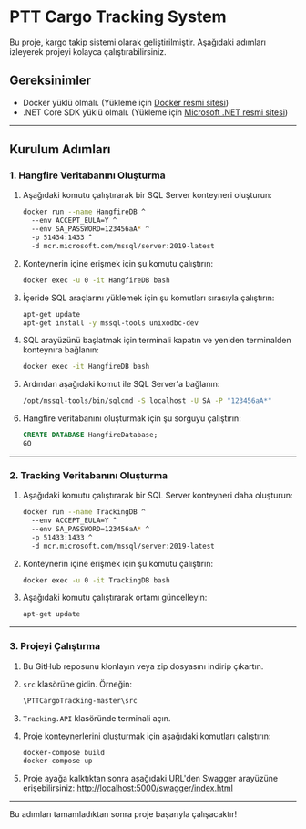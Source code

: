 # PTT Cargo Tracking System

Bu proje, kargo takip sistemi olarak geliştirilmiştir. Aşağıdaki adımları izleyerek projeyi kolayca çalıştırabilirsiniz.

## Gereksinimler
- Docker yüklü olmalı. (Yükleme için [Docker resmi sitesi](https://www.docker.com/get-started))
- .NET Core SDK yüklü olmalı. (Yükleme için [Microsoft .NET resmi sitesi](https://dotnet.microsoft.com/))

---

## Kurulum Adımları

### 1. Hangfire Veritabanını Oluşturma
1. Aşağıdaki komutu çalıştırarak bir SQL Server konteyneri oluşturun:

    ```bash
    docker run --name HangfireDB ^
      --env ACCEPT_EULA=Y ^
      --env SA_PASSWORD=123456aA* ^
      -p 51434:1433 ^
      -d mcr.microsoft.com/mssql/server:2019-latest
    ```

2. Konteynerin içine erişmek için şu komutu çalıştırın:

    ```bash
    docker exec -u 0 -it HangfireDB bash
    ```

3. İçeride SQL araçlarını yüklemek için şu komutları sırasıyla çalıştırın:

    ```bash
    apt-get update
    apt-get install -y mssql-tools unixodbc-dev
    ```

4. SQL arayüzünü başlatmak için terminali kapatın ve yeniden terminalden konteynıra bağlanın:

    ```bash
    docker exec -it HangfireDB bash
    ```

5. Ardından aşağıdaki komut ile SQL Server'a bağlanın:

    ```bash
    /opt/mssql-tools/bin/sqlcmd -S localhost -U SA -P "123456aA*"
    ```

6. Hangfire veritabanını oluşturmak için şu sorguyu çalıştırın:

    ```sql
    CREATE DATABASE HangfireDatabase;
    GO
    ```

---

### 2. Tracking Veritabanını Oluşturma
1. Aşağıdaki komutu çalıştırarak bir SQL Server konteyneri daha oluşturun:

    ```bash
    docker run --name TrackingDB ^
      --env ACCEPT_EULA=Y ^
      --env SA_PASSWORD=123456aA* ^
      -p 51433:1433 ^
      -d mcr.microsoft.com/mssql/server:2019-latest
    ```

2. Konteynerin içine erişmek için şu komutu çalıştırın:

    ```bash
    docker exec -u 0 -it TrackingDB bash
    ```

3. Aşağıdaki komutu çalıştırarak ortamı güncelleyin:

    ```bash
    apt-get update
    ```

---

### 3. Projeyi Çalıştırma
1. Bu GitHub reposunu klonlayın veya zip dosyasını indirip çıkartın.
2. `src` klasörüne gidin. Örneğin:

    ```bash
    \PTTCargoTracking-master\src
    ```

3. `Tracking.API` klasöründe terminali açın.
4. Proje konteynerlerini oluşturmak için aşağıdaki komutları çalıştırın:

    ```bash
    docker-compose build
    docker-compose up
    ```

5. Proje ayağa kalktıktan sonra aşağıdaki URL'den Swagger arayüzüne erişebilirsiniz:
   [http://localhost:5000/swagger/index.html](http://localhost:5000/swagger/index.html)

---

Bu adımları tamamladıktan sonra proje başarıyla çalışacaktır!
